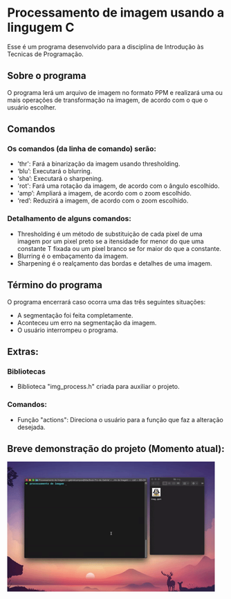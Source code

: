 # Processamento de imagem usando a lingugem C
Esse é um programa desenvolvido para a disciplina de Introdução às Tecnicas de Programação.

## Sobre o programa
O programa lerá um arquivo de imagem no formato PPM e realizará uma ou mais operações de transformação na imagem, de acordo com o que o usuário escolher.

## Comandos
### Os comandos (da linha de comando) serão:
- 'thr': Fará a binarização da imagem usando thresholding.
- ‘blu’: Executará o blurring.
- ‘sha’: Executará o sharpening.
- 'rot': Fará uma rotação da imagem, de acordo com o ângulo escolhido.
- 'amp’: Ampliará a imagem, de acordo com o zoom escolhido.
- ‘red’: Reduzirá a imagem, de acordo com o zoom escolhido.


### Detalhamento de alguns comandos:
- Thresholding é um método de substituição de cada pixel de uma imagem por um pixel preto se a itensidade for menor do que uma constante T fixada ou um pixel branco se for maior do que a constante.
- Blurring é o embaçamento da imagem.
- Sharpening é o realçamento das bordas e detalhes de uma imagem.


## Término do programa
O programa encerrará caso ocorra uma das três seguintes situações:
- A segmentação foi feita completamente.
- Aconteceu um erro na segmentação da imagem.
- O usuário interrompeu o programa.

## Extras:

### Bibliotecas
- Biblioteca "img_process.h" criada para auxiliar o projeto.

### Comandos:
- Função "actions": Direciona o usuário para a função que faz a alteração desejada.

## Breve demonstração do projeto (Momento atual): 

![](program_demo.gif)
